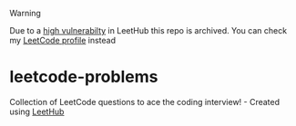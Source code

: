 > [!WARNING]
> Due to a [high vulnerabilty](https://github.com/QasimWani/LeetHub/issues/531) in LeetHub this repo is archived.
> You can check my [LeetCode profile](https://leetcode.com/u/scristobal/) instead

# leetcode-problems
Collection of LeetCode questions to ace the coding interview! - Created using [LeetHub](https://github.com/QasimWani/LeetHub)
